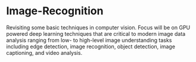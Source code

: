 # Image-Recognition
Revisiting some basic techniques in computer vision. Focus will be on GPU powered deep learning techniques that are critical to modern image data analysis ranging from low- to high-level image understanding tasks including edge detection, image recognition, object detection, image captioning, and video analysis.
